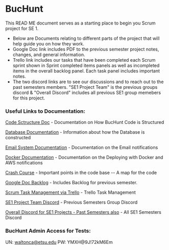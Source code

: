 # BucHunt
This READ ME document serves as a starting place to begin you Scrum project for SE 1.
  - Below are Documents relating to different parts of the project that will help guide you on how they work.
  - Google Doc link includes PDF to the previous semester project notes, changes, and general information.
  - Trello link includes our tasks that have been completed each Scrum sprint shown in Sprint completed items panels as well as incompleted items in the overall backlog panel. Each task panel includes important notes.
  - The two discord links are to see our discussions and to reach out to the past semesters members. "SE1 Project Team" is the previous groups discord & "Overall Discord" includes all previous SE1 group memebers for this project.


### Useful Links to Documentation:

[Code Sctructure Doc](Documentation/Code%20Structure%20Documentation.pdf) - Documentation on How BucHunt Code is Structured

[Database Documentation](Documentation/Database%20Documentation.pdf) - Information about how the Database is constructed

[Email System Documentation](Documentation/Email%20System%20Documentation.pdf) - Documentation on the Email notifications

[Docker Documentation](Documentation/Updated%20AWS%20and%20Docker%20Deployment%20Steps.pdf) - Documentation on the Deploying with Docker and AWS notifications

[Crash Course](Documentation/ScavengeRUs%20Crash%20Course%20Document.pdf) - Important points in the code base -- A map for the code

[Google Doc Backlog](https://github.com/adverseengineer/ScavengeRUs/blob/sprint4/Documentation/Scrum%20Team.pdf) - Includes Backlog for previous semester.

[Scrum Task Management via Trello](https://trello.com/invite/b/Ams1YaTs/ATTI9ddc7b9ef33c1773008326bcd53c57a25407114D/scrum-diddly-umptious) - Trello Task Management

[SE1 Project Team Discord](https://discord.gg/r9hTJWPMNA) - Previous Semesters Group Discord

[Overall Discord for SE1 Projects - Past Semesters also](https://discord.gg/RchHgFK2S2) - All SE1 Semesters Discord

### BucHunt Admin Access for Tests:
 UN: waltonca@etsu.edu
 PW: YMXH@9J!72kM6Em



